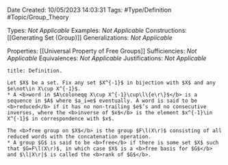 <div class="topSpace"></div>

Date Created: 10/05/2023 14:03:31
Tags: #Type/Definition #Topic/Group_Theory

Types: <i>Not Applicable</i>
Examples: <i>Not Applicable</i>
Constructions: [[Generating Set (Group)]]
Generalizations: <i>Not Applicable</i>

Properties: [[Universal Property of Free Groups]]
Sufficiencies: <i>Not Applicable</i>
Equivalences: <i>Not Applicable</i>
Justifications: <i>Not Applicable</i>

``` ad-Definition
title: Definition.

Let $X$ be a set. Fix any set $X^{-1}$ in bijection with $X$ and any $e\not\in X\cup X^{-1}$.
* A <b>word in $A\coloneqq X\cup X^{-1}\cup\l\{e\r\}$</b> is a sequence in $A$ where $a_i=e$ eventually. A word is said to be <b>reduced</b> if it has no non-trailing $e$’s and no consecutive inverses, where the <b>inverse of $x$</b> is the element $x^{-1}\in X^{-1}$ in correspondence with $x$.

The <b>free group on $X$</b> is the group $F\l(X\r)$ consisting of all reduced words with the concatenation operation.
* A group $G$ is said to be <b>free</b> if there is some set $X$ such that $G=F\l(X\r)$, in which case $X$ is a <b>free basis for $G$</b> and $\l|X\r|$ is called the <b>rank of $G$</b>.

```
